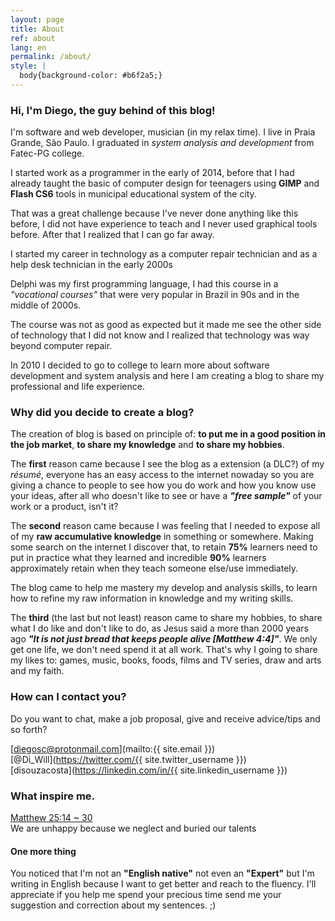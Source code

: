 ```yaml
---
layout: page
title: About
ref: about
lang: en
permalink: /about/
style: |
  body{background-color: #b6f2a5;}
---
```

### Hi, I'm **Diego**, the guy behind of this blog!  

I'm software and web developer, musician (in my relax time). I live in Praia Grande, São Paulo.
I graduated in *system analysis and development* from Fatec-PG college.  

I started work as a programmer in the early  of 2014, before that I had already taught the basic of computer design for teenagers using **GIMP** and **Flash CS6** tools in municipal educational system of the city.  

That was a great challenge because I've never done anything like this before, I did not have experience to teach and I never used graphical tools before. After that I realized that I can go far away.  

I started my career in technology as a computer repair technician and as a help desk technician in the early 2000s  

Delphi was my first programming language, I had this course in a *"vocational courses"* that were very popular in Brazil in 90s and in the middle of 2000s.  

The course was not as good as expected but it made me see the other side of technology that I did not know and I realized that technology was way beyond computer repair.

In 2010 I decided to go to college to learn more about software development and system analysis and here I am creating a blog to share my professional and life experience.

### Why did you decide to create a blog?

The creation of blog is based on principle of: **to put me in a good position in the job market**, **to share my knowledge** and **to share my hobbies**.  

The **first** reason came because I see the blog as a extension (a DLC?) of my *résumé*, everyone has an easy access to the internet nowaday so you are giving a chance to people to see how you do work and how you know use your ideas, after all who doesn't like to see or have a ***"free sample"*** of your work or a product, isn't it?  

The **second** reason came because I was feeling that I needed to expose all of my **raw accumulative knowledge** in something or somewhere. Making some search on the internet I discover that, to retain **75%** learners need to put in practice what they learned and incredible **90%** learners approximately retain when they teach someone else/use immediately.  

The blog came to help me mastery my develop and analysis skills, to learn how to refine my raw information in knowledge and my writing skills.

The **third** (the last but not least) reason came to share my hobbies, to share what I do like and don't like to do, as Jesus said a more than 2000 years ago ***"It is not just bread that keeps people alive [Matthew 4:4]"***. We only get one life, we don't need spend it at all work. That's why I going to share my likes to: games, music, books, foods, films and TV series, draw and arts and my faith.  

### How can I contact you?
Do you want to chat, make a job proposal, give and receive advice/tips and so forth?  

[diegosc@protonmail.com](mailto:{{ site.email }})  
[@Di_Will](https://twitter.com/{{ site.twitter_username }})  
[disouzacosta](https://linkedin.com/in/{{ site.linkedin_username }})  

### What inspire me.
[Matthew 25:14 ~ 30](https://www.biblegateway.com/passage/?search=Matthew+25:14-30)  
We are unhappy because we neglect and buried our talents

#### One more thing
You noticed that I'm not an **"English native"** not even an **"Expert"** but I'm writing in English because I want to get better and reach to the fluency. I'll appreciate if you help me spend your precious time send me your suggestion and correction about my sentences. ;)
